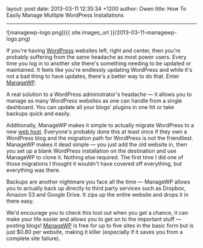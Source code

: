 layout: post
date: 2013-03-11 12:35:34 +1200
author: Owen
title: How To Easily Manage Multiple WordPress Installations



----

![managewp-logo.png]({{ site.images_url }}/2013-03-11-managewp-logo.png)

If you're having [WordPress](http://wordpress.org) websites left, right and center, then you're probably suffering from the same headache as most power users. Every time you log in to another site there's something needing to be updated or maintained. It feels like you're endlessly updating WordPress and while it's not a bad thing to have updates, there's a better way to do that. Enter [ManageWP](https://managewp.com/).

A real solution to a WordPress administrator's headache &mdash; it allows you to manage as many WordPress websites as one can handle from a single dashboard. You can update all your blogs' plugins in one hit or take backups quick and easily.

Additionally, ManageWP makes it simple to actually migrate WordPress to a new [web host](https://iwantmyname.com/features/domains/web-hosting). Everyone's probably done this at least once if they own a WordPress blog and the migration path for WordPress is not the friendliest. ManageWP makes it dead simple &mdash; you just add the old website in, then you set up a blank WordPress installation on the destination and use ManageWP to clone it. Nothing else required. The first time I did one of those migrations I thought it wouldn't have covered off everything, but everything was there.

Backups are another nightmare you face all the time &mdash; ManageWP allows you to actually back up directly to third party services such as Dropbox, Amazon S3 and Google Drive. It zips up the entire website and drops it in there easy.

We'd encourage you to check this tool out when you get a chance, it can make your life easier and allows you to get on to the important stuff &mdash; posting blogs! [ManageWP](https://managewp.com/) is free for up to five sites in the basic form but is just $0.80 per website, making it killer (especially if it saves you from a complete site failure).
